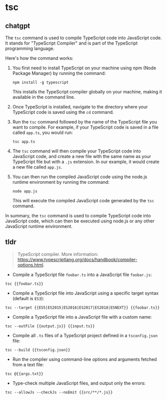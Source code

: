 # tsc 
## chatgpt 
The `tsc` command is used to compile TypeScript code into JavaScript code. It stands for "TypeScript Compiler" and is part of the TypeScript programming language.

Here's how the command works:

1. You first need to install TypeScript on your machine using npm (Node Package Manager) by running the command:

   ```
   npm install -g typescript
   ```

   This installs the TypeScript compiler globally on your machine, making it available in the command line.

2. Once TypeScript is installed, navigate to the directory where your TypeScript code is saved using the `cd` command.

3. Run the `tsc` command followed by the name of the TypeScript file you want to compile. For example, if your TypeScript code is saved in a file called `app.ts`, you would run:

   ```
   tsc app.ts
   ```

4. The `tsc` command will then compile your TypeScript code into JavaScript code, and create a new file with the same name as your TypeScript file but with a `.js` extension. In our example, it would create a new file called `app.js`.

5. You can then run the compiled JavaScript code using the node.js runtime environment by running the command:

   ```
   node app.js
   ```

   This will execute the compiled JavaScript code generated by the `tsc` command.

In summary, the `tsc` command is used to compile TypeScript code into JavaScript code, which can then be executed using node.js or any other JavaScript runtime environment. 

## tldr 
 
> TypeScript compiler.
> More information: <https://www.typescriptlang.org/docs/handbook/compiler-options.html>.

- Compile a TypeScript file `foobar.ts` into a JavaScript file `foobar.js`:

`tsc {{foobar.ts}}`

- Compile a TypeScript file into JavaScript using a specific target syntax (default is `ES3`):

`tsc --target {{ES5|ES2015|ES2016|ES2017|ES2018|ESNEXT}} {{foobar.ts}}`

- Compile a TypeScript file into a JavaScript file with a custom name:

`tsc --outFile {{output.js}} {{input.ts}}`

- Compile all `.ts` files of a TypeScript project defined in a `tsconfig.json` file:

`tsc --build {{tsconfig.json}}`

- Run the compiler using command-line options and arguments fetched from a text file:

`tsc @{{args.txt}}`

- Type-check multiple JavaScript files, and output only the errors:

`tsc --allowJs --checkJs --noEmit {{src/**/*.js}}`

